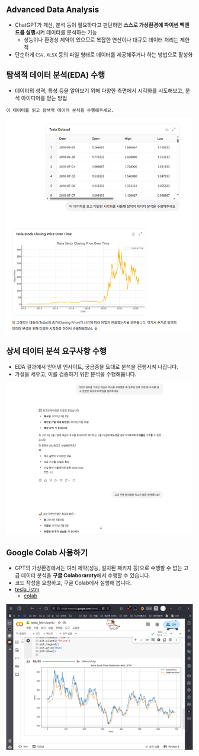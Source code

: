 ## Advanced Data Analysis

- ChatGPT가 계산, 분석 등이 필요하다고 판단하면 **스스로 가상환경에 파이썬 백엔드를 실행**시켜 데이터를 분석하는 기능
	- 성능이나 환경상 제약이 있으므로 복잡한 연산이나 대규모 데이터 처리는 제한적
- 단순하게 `CSV`, `XLSX` 등의 파일 형태로 데이터를 제공해주거나 하는 방법으로 활성화

## 탐색적 데이터 분석(EDA) 수행

- 데이터의 성격, 특성 등을 알아보기 위해 다양한 측면에서 시각화를 시도해보고, 분석 아이디어를 얻는 방법

```
이 데이터를 읽고 탐색적 데이터 분석을 수행해주세요.
```

![](../attachments/chatgpt-exploratory_data_analysis.png)

## 상세 데이터 분석 요구사항 수행

- EDA 결과에서 얻어낸 인사이트, 궁금증을 토대로 분석을 진행시켜 나갑니다.
- 가설을 세우고, 이를 검증하기 위한 분석을 수행해봅니다.

![](../attachments/chatgpt-tesla_data.png)

## Google Colab 사용하기

- GPT의 가상환경에서는 여러 제약(성능, 설치된 패키지 등)으로 수행할 수 없는 고급 데이터 분석을 **구글 Colaboraroty**에서 수행할 수 있습니다.
- 코드 작성을 요청하고, 구글 Colab에서 실행해 봅니다.
- [tesla_lstm](https://chatgpt.com/c/686e9044-b420-8008-8c62-8d4bd17117f0)
	- [colab](https://colab.research.google.com/drive/11sL7AyK5Lub3GMcN22ahLakCBkr5QSg_?usp=sharing)

![](../attachments/chatgpt-tesla_colab.png)